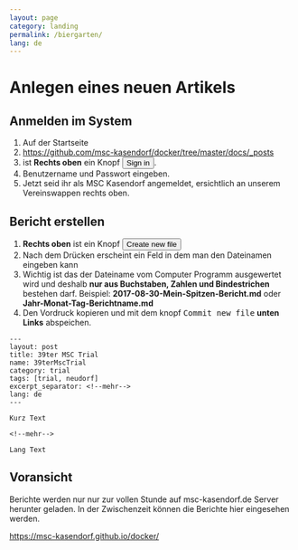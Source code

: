 ```yaml
---
layout: page
category: landing
permalink: /biergarten/
lang: de
---
```


# Anlegen eines neuen Artikels

## Anmelden im System

1. Auf der Startseite
1. https://github.com/msc-kasendorf/docker/tree/master/docs/_posts
1. ist **Rechts oben** ein Knopf <button>Sign in</button>.
1. Benutzername und Passwort eingeben.
1. Jetzt seid ihr als MSC Kasendorf angemeldet, ersichtlich an unserem Vereinswappen rechts oben.

## Bericht erstellen

1. **Rechts oben** ist ein Knopf <button>Create new file</button>
1. Nach dem Drücken erscheint ein Feld in dem man den Dateinamen eingeben kann
1. Wichtig ist das der Dateiname vom Computer Programm ausgewertet wird und deshalb **nur aus Buchstaben, Zahlen und Bindestrichen** bestehen darf. Beispiel: **2017-08-30-Mein-Spitzen-Bericht.md**
oder **Jahr-Monat-Tag-Berichtname.md**
1. Den Vordruck kopieren und mit dem knopf <kbd>Commit new file</kbd> **unten Links** abspeichen.

```
---
layout: post
title: 39ter MSC Trial
name: 39terMscTrial
category: trial
tags: [trial, neudorf]
excerpt_separator: <!--mehr-->
lang: de
---

Kurz Text

<!--mehr-->

Lang Text
```

## Voransicht

Berichte werden nur nur zur vollen Stunde auf msc-kasendorf.de Server herunter geladen. In der Zwischenzeit können die Berichte hier eingesehen werden.

https://msc-kasendorf.github.io/docker/
